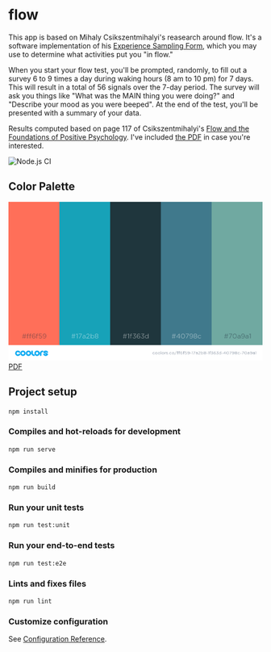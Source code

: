 # flow
This app is based on Mihaly Csikszentmihalyi's reasearch around flow. It's a software implementation of his [Experience Sampling Form](https://link.springer.com/chapter/10.1007/978-94-017-9088-8_3), which you may use to determine what activities put you "in flow." 

When you start your flow test, you'll be prompted, randomly, to fill out a survey 6 to 9 times a day during waking hours (8 am to 10 pm) for 7 days. This will result in a total of 56 signals over the 7-day period. The survey will ask you things like "What was the MAIN thing you were doing?" and "Describe your mood as you were beeped". At the end of the test, you'll be presented with a summary of your data. 

Results computed based on page 117 of Csikszentmihalyi's [Flow and the Foundations of Positive Psychology](https://www.academia.edu/39728351/Flow_and_the_Foundations_of_Positive_Psychology_The_Collected_Works_of_Mihaly_Csikszentmihalyi). I've included [the PDF](./Flow_and_the_Foundations_of_Positive_Psy.pdf) in case you're interested.

![Node.js CI](https://github.com/NmVAson/flow/workflows/Node.js%20CI/badge.svg?event=push)

## Color Palette 
![palette](./palette.png)
[PDF](https://coolors.co/export/pdf/ff6f59-17a2b8-1f363d-40798c-70a9a1)

## Project setup
```
npm install
```

### Compiles and hot-reloads for development
```
npm run serve
```

### Compiles and minifies for production
```
npm run build
```

### Run your unit tests
```
npm run test:unit
```

### Run your end-to-end tests
```
npm run test:e2e
```

### Lints and fixes files
```
npm run lint
```

### Customize configuration
See [Configuration Reference](https://cli.vuejs.org/config/).
